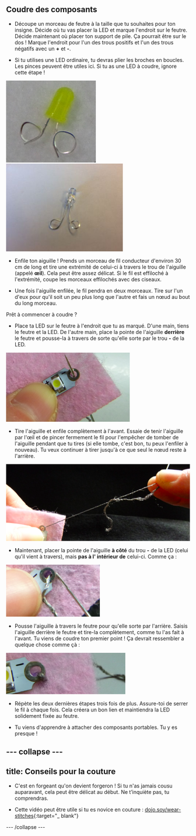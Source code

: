 ## Coudre des composants

+ Découpe un morceau de feutre à la taille que tu souhaites pour ton insigne. Décide où tu vas placer la LED et marque l'endroit sur le feutre. Décide maintenant où placer ton support de pile. Ça pourrait être sur le dos ! Marque l'endroit pour l'un des trous positifs et l'un des trous négatifs avec un **+** et **-**.

+ Si tu utilises une LED ordinaire, tu devras plier les broches en boucles. Les pinces peuvent être utiles ici. Si tu as une LED à coudre, ignore cette étape !

![](images/led_loops1.png) ![](images/LED_loops2.JPG)

+ Enfile ton aiguille ! Prends un morceau de fil conducteur d'environ 30 cm de long et tire une extrémité de celui-ci à travers le trou de l'aiguille (appelé **œil**). Cela peut être assez délicat. Si le fil est effiloché à l'extrémité, coupe les morceaux effilochés avec des ciseaux.

+ Une fois l'aiguille enfilée, le fil pendra en deux morceaux. Tire sur l'un d'eux pour qu'il soit un peu plus long que l'autre et fais un nœud au bout du long morceau.

Prêt à commencer à coudre ?

+ Place ta LED sur le feutre à l'endroit que tu as marqué. D'une main, tiens le feutre et la LED. De l'autre main, place la pointe de l'aiguille **derrière** le feutre et pousse-la à travers de sorte qu'elle sorte par le trou **-** de la LED.

![](images/needle_through_LED.png)

+ Tire l'aiguille et enfile complètement à l'avant. Essaie de tenir l'aiguille par l'œil et de pincer fermement le fil pour l'empêcher de tomber de l'aiguille pendant que tu tires (si elle tombe, c'est bon, tu peux l'enfiler à nouveau). Tu veux continuer à tirer jusqu'à ce que seul le nœud reste à l'arrière.

![](images/pull_thread_through.png)

+ Maintenant, placer la pointe de l'aiguille **à côté** du trou **-** de la LED (celui qu'il vient à travers), mais **pas à l' intérieur de** celui-ci. Comme ça :

![](images/needle_next_to_LED.png)

+ Pousse l'aiguille à travers le feutre pour qu'elle sorte par l'arrière. Saisis l'aiguille derrière le feutre et tire-la complètement, comme tu l'as fait à l'avant. Tu viens de coudre ton premier point ! Ça devrait ressembler a quelque chose comme çà :

![](images/first_stitch.png)

+ Répète les deux dernières étapes trois fois de plus. Assure-toi de serrer le fil à chaque fois. Cela créera un bon lien et maintiendra la LED solidement fixée au feutre.

+ Tu viens d'apprendre à attacher des composants portables. Tu y es presque !

--- collapse ---
---
title: Conseils pour la couture
---

+ C'est en forgeant qu'on devient forgeron ! Si tu n'as jamais cousu auparavant, cela peut être délicat au début. Ne t’inquiète pas, tu comprendras.

+ Cette vidéo peut être utile si tu es novice en couture : [dojo.soy/wear-stitches](http://dojo.soy/wear-stitches){:target="_ blank"}

--- /collapse ---
